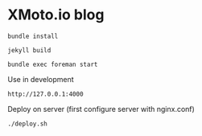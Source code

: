 XMoto.io blog
============================

`bundle install`

`jekyll build`

`bundle exec foreman start`

Use in development

`http://127.0.0.1:4000`

Deploy on server (first configure server with nginx.conf)

`./deploy.sh`
